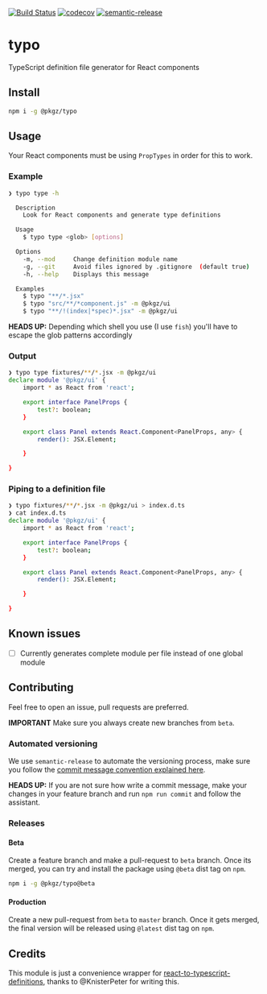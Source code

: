 [![Build Status](https://travis-ci.com/ricardocasares/typo.svg?branch=master)](https://travis-ci.com/ricardocasares/typo)
[![codecov](https://codecov.io/gh/ricardocasares/typo/branch/master/graph/badge.svg)](https://codecov.io/gh/ricardocasares/typo)
[![semantic-release](https://img.shields.io/badge/%20%20%F0%9F%93%A6%F0%9F%9A%80-semantic--release-e10079.svg)](https://github.com/semantic-release/semantic-release)

# typo

TypeScript definition file generator for React components

## Install

```bash
npm i -g @pkgz/typo
```

## Usage

Your React components must be using `PropTypes` in order for this to work.

### Example

```bash
❯ typo type -h

  Description
    Look for React components and generate type definitions

  Usage
    $ typo type <glob> [options]

  Options
    -m, --mod     Change definition module name
    -g, --git     Avoid files ignored by .gitignore  (default true)
    -h, --help    Displays this message

  Examples
    $ typo "**/*.jsx"
    $ typo "src/**/*component.js" -m @pkgz/ui
    $ typo "**/!(index|*spec)*.jsx" -m @pkgz/ui
```

**HEADS UP:** Depending which shell you use (I use `fish`) you'll have to escape the glob patterns accordingly

### Output

```bash
❯ typo type fixtures/**/*.jsx -m @pkgz/ui
declare module '@pkgz/ui' {
    import * as React from 'react';

    export interface PanelProps {
        test?: boolean;
    }

    export class Panel extends React.Component<PanelProps, any> {
        render(): JSX.Element;

    }

}
```

### Piping to a definition file

```bash
❯ typo fixtures/**/*.jsx -m @pkgz/ui > index.d.ts
❯ cat index.d.ts
declare module '@pkgz/ui' {
    import * as React from 'react';

    export interface PanelProps {
        test?: boolean;
    }

    export class Panel extends React.Component<PanelProps, any> {
        render(): JSX.Element;

    }

}
```

## Known issues

- [ ] Currently generates complete module per file instead of one global module

## Contributing

Feel free to open an issue, pull requests are preferred.

**IMPORTANT** Make sure you always create new branches from `beta`.

### Automated versioning

We use `semantic-release` to automate the versioning process, make sure you follow the [commit message convention explained here](https://github.com/semantic-release/semantic-release#commit-message-format).

**HEADS UP:** If you are not sure how write a commit message, make your changes in your feature branch and run `npm run commit` and follow the assistant.

### Releases

#### Beta

Create a feature branch and make a pull-request to `beta` branch.
Once its merged, you can try and install the package using `@beta` dist tag on `npm`.

```bash
npm i -g @pkgz/typo@beta
```

#### Production

Create a new pull-request from `beta` to `master` branch.
Once it gets merged, the final version will be released using `@latest` dist tag on `npm`.

## Credits

This module is just a convenience wrapper for [react-to-typescript-definitions](https://github.com/KnisterPeter/react-to-typescript-definitions), thanks to @KnisterPeter for writing this.
